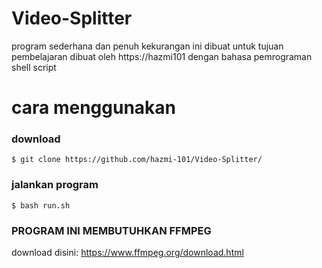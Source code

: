 # Video-Splitter
program sederhana dan penuh kekurangan ini dibuat untuk tujuan pembelajaran dibuat oleh https://hazmi101 dengan bahasa pemrograman shell script

# cara menggunakan
### download
`$ git clone https://github.com/hazmi-101/Video-Splitter/`
### jalankan program
`$ bash run.sh`
### PROGRAM INI MEMBUTUHKAN FFMPEG
download disini:
https://www.ffmpeg.org/download.html
